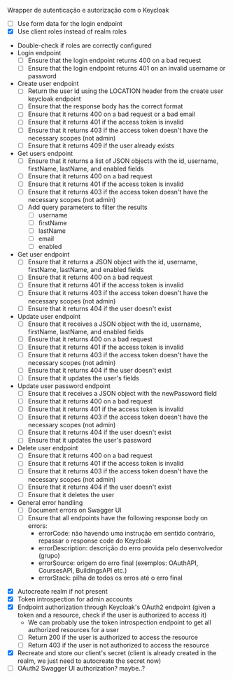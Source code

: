 Wrapper de autenticação e autorização com o Keycloak

- [ ] Use form data for the login endpoint
- [X] Use client roles instead of realm roles
- Double-check if roles are correctly configured
- Login endpoint
  - [ ] Ensure that the login endpoint returns 400 on a bad request
  - [ ] Ensure that the login endpoint returns 401 on an invalid username or password
- Create user endpoint
  - [ ] Return the user id using the LOCATION header from the create user keycloak endpoint
  - [ ] Ensure that the response body has the correct format
  - [ ] Ensure that it returns 400 on a bad request or a bad email
  - [ ] Ensure that it returns 401 if the access token is invalid
  - [ ] Ensure that it returns 403 if the access token doesn't have the necessary scopes (not admin)
  - [ ] Ensure that it returns 409 if the user already exists
- Get users endpoint
    - [ ] Ensure that it returns a list of JSON objects with the id, username, firstName, lastName, and enabled fields
    - [ ] Ensure that it returns 400 on a bad request
    - [ ] Ensure that it returns 401 if the access token is invalid
    - [ ] Ensure that it returns 403 if the access token doesn't have the necessary scopes (not admin)
    - [ ] Add query parameters to filter the results
        - [ ] username
        - [ ] firstName
        - [ ] lastName
        - [ ] email
        - [ ] enabled
- Get user endpoint
    - [ ] Ensure that it returns a JSON object with the id, username, firstName, lastName, and enabled fields
    - [ ] Ensure that it returns 400 on a bad request
    - [ ] Ensure that it returns 401 if the access token is invalid
    - [ ] Ensure that it returns 403 if the access token doesn't have the necessary scopes (not admin)
    - [ ] Ensure that it returns 404 if the user doesn't exist
- Update user endpoint
    - [ ] Ensure that it receives a JSON object with the id, username, firstName, lastName, and enabled fields
    - [ ] Ensure that it returns 400 on a bad request
    - [ ] Ensure that it returns 401 if the access token is invalid
    - [ ] Ensure that it returns 403 if the access token doesn't have the necessary scopes (not admin)
    - [ ] Ensure that it returns 404 if the user doesn't exist
    - [ ] Ensure that it updates the user's fields
- Update user password endpoint
    - [ ] Ensure that it receives a JSON object with the newPassword field
    - [ ] Ensure that it returns 400 on a bad request
    - [ ] Ensure that it returns 401 if the access token is invalid
    - [ ] Ensure that it returns 403 if the access token doesn't have the necessary scopes (not admin)
    - [ ] Ensure that it returns 404 if the user doesn't exist
    - [ ] Ensure that it updates the user's password
- Delete user endpoint
    - [ ] Ensure that it returns 400 on a bad request
    - [ ] Ensure that it returns 401 if the access token is invalid
    - [ ] Ensure that it returns 403 if the access token doesn't have the necessary scopes (not admin)
    - [ ] Ensure that it returns 404 if the user doesn't exist
    - [ ] Ensure that it deletes the user
- General error handling
    - [ ] Document errors on Swagger UI
    - [ ] Ensure that all endpoints have the following response body on errors:
        - errorCode: não havendo uma instrução em sentido contrário, repassar o response code do Keycloak
        - errorDescription: descrição do erro provida pelo desenvolvedor (grupo)
        - errorSource: origem do erro final (exemplos: OAuthAPI, CoursesAPI, BuildingsAPI etc.)
        - errorStack: pilha de todos os erros até o erro final 
- [X] Autocreate realm if not present
- [X] Token introspection for admin accounts
- [X] Endpoint authorization through Keycloak's OAuth2 endpoint (given a token and a resource, check if the user is authorized to access it)
    - We can probably use the token introspection endpoint to get all authorized resources for a user
    - [ ] Return 200 if the user is authorized to access the resource
    - [ ] Return 403 if the user is not authorized to access the resource
- [X] Recreate and store our client's secret (client is already created in the realm, we just need to autocreate the secret now)
- [ ] OAuth2 Swagger UI authorization? maybe..?
